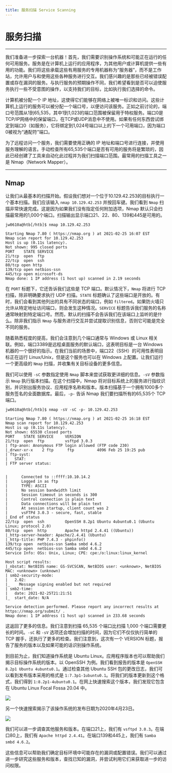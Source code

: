 ```yaml
---
title: 服务扫描 Service Scanning
---
```

# 服务扫描

---

我们准备进一步探索一台机器！首先，我们需要识别操作系统和可能正在运行的任何可用服务。服务是在计算机上运行的应用程序，为其他用户或计算机提供一些有用的功能。我们将这些承载这些有用服务的专用机器称为“服务器”，而不是工作站，允许用户与和使用这些各种服务进行交互。我们感兴趣的是那些已经被错误配置或存在漏洞的服务。与执行服务的预期操作不同，我们希望看到是否可以迫使服务执行一些不受意图的操作，以支持我们的目标，比如执行我们选择的命令。

计算机被分配一个 IP 地址，这使得它们能够在网络上被唯一标识和访问。这些计算机上运行的服务可以被分配一个端口号，以便访问该服务。正如之前讨论的，端口号范围从1到65,535，其中1到1,023的端口范围被保留用于特权服务。端口0是TCP/IP网络中的保留端口，在TCP或UDP消息中不使用。如果有任何东西尝试绑定到端口0（如服务），它将绑定到1,024号端口以上的下一个可用端口，因为端口0被视为“通配符”端口。

为了远程访问一个服务，我们需要使用正确的 IP 地址和端口号进行连接，并使用服务理解的语言。手动检查所有65,535个端口是否有可用的服务将是繁琐的，因此已经创建了工具来自动化此过程并为我们扫描端口范围。最常用的扫描工具之一是 Nmap（Network Mapper）。

---

## Nmap

让我们从最基本的扫描开始。假设我们想对一个位于10.129.42.253的目标执行一个基本扫描。我们应该输入 `nmap 10.129.42.253` 并按回车键。我们看到 `Nmap` 扫描非常快速完成。这是因为如果我们没有指定任何附加选项，Nmap 默认只会扫描最常用的1,000个端口。扫描输出显示端口21、22、80、139和445是可用的。

```Plaintext
jw0610a@htb[/htb]$ nmap 10.129.42.253

Starting Nmap 7.80 ( https://nmap.org ) at 2021-02-25 16:07 EST
Nmap scan report for 10.129.42.253
Host is up (0.11s latency).
Not shown: 995 closed ports
PORT    STATE SERVICE
21/tcp  open  ftp
22/tcp  open  ssh
80/tcp open http
139/tcp open netbios-ssn
445/tcp open microsoft-ds
Nmap done: 1 IP address (1 host up) scanned in 2.19 seconds
```

在 `PORT` 标题下，它还告诉我们这些是 TCP 端口。默认情况下，`Nmap` 将进行 TCP 扫描，除非明确要求执行 UDP 扫描。`STATE` 标题确认了这些端口是开放的。有时，我们会看到其他列出的具有不同状态的端口，例如 `filtered`。如果防火墙只允许从特定地址访问端口，则会发生这种情况。`SERVICE` 标题告诉我们服务的名称通常映射到特定端口号。然而，默认的扫描不会告诉我们在该端口上监听的是什么。除非我们指示 `Nmap` 与服务进行交互并尝试提取识别信息，否则它可能是完全不同的服务。

随着熟悉程度的提高，我们会注意到几个端口通常与 Windows 或 Linux 相关联。例如，端口3389是远程桌面服务的默认端口，这表明目标是一台 Windows 机器的一个很好的指示。在我们当前的场景中，端口22（SSH）的可用性表明目标正在运行 Linux/Unix，但是这个服务也可以在 Windows 上配置。让我们运行一个更高级的 `Nmap` 扫描，并收集有关目标设备的更多信息。

我们可以使用 `-sC` 参数指定使用 `Nmap` 脚本来尝试获取更详细的信息。`-sV` 参数指示 `Nmap` 执行版本扫描。在这个扫描中，Nmap 将对目标系统上的服务进行指纹识别，并识别出服务协议、应用程序名称和版本。版本扫描基于一个拥有1000多个服务签名的全面数据库。最后，`-p-` 告诉 Nmap 我们要扫描所有的65,535个 TCP 端口。

```Plaintext
jw0610a@htb[/htb]$ nmap -sV -sC -p- 10.129.42.253

Starting Nmap 7.80 ( https://nmap.org ) at 2021-02-25 16:18 EST
Nmap scan report for 10.129.42.253
Host is up (0.11s latency).
Not shown: 65530 closed ports
PORT    STATE SERVICE     VERSION
21/tcp  open  ftp         vsftpd 3.0.3
| ftp-anon: Anonymous FTP login allowed (FTP code 230)
|_drwxr-xr-x    2 ftp      ftp          4096 Feb 25 19:25 pub
| ftp-syst: 
|   STAT: 
| FTP server status:


|      Connected to ::ffff:10.10.14.2
|      Logged in as ftp
|      TYPE: ASCII
|      No session bandwidth limit
|      Session timeout in seconds is 300
|      Control connection is plain text
|      Data connections will be plain text
|      At session startup, client count was 2
|      vsFTPd 3.0.3 - secure, fast, stable
|_End of status
22/tcp  open  ssh         OpenSSH 8.2p1 Ubuntu 4ubuntu0.1 (Ubuntu Linux; protocol 2.0)
80/tcp  open  http        Apache httpd 2.4.41 ((Ubuntu))
|_http-server-header: Apache/2.4.41 (Ubuntu)
|_http-title: PHP 7.4.3 - phpinfo()
139/tcp open  netbios-ssn Samba smbd 4.6.2
445/tcp open  netbios-ssn Samba smbd 4.6.2
Service Info: OSs: Unix, Linux; CPE: cpe:/o:linux:linux_kernel

Host script results:
|_nbstat: NetBIOS name: GS-SVCSCAN, NetBIOS user: <unknown>, NetBIOS MAC: <unknown> (unknown)
| smb2-security-mode: 
|   2.02: 
|_    Message signing enabled but not required
| smb2-time: 
|   date: 2021-02-25T21:21:51
|_  start_date: N/A

Service detection performed. Please report any incorrect results at https://nmap.org/submit/ .
Nmap done: 1 IP address (1 host up) scanned in 233.68 seconds
```

这返回了更多的信息。我们注意到扫描 65,535 个端口比扫描 1,000 个端口需要更长的时间。`-sC` 和 `-sV` 选项还会增加扫描的时间，因为它们不仅仅执行简单的 TCP 握手，还执行了更多的检查。我们注意到，这次有一个 VERSION 标题，报告了服务的版本以及如果可能的话识别操作系统。

到目前为止，我们知道操作系统是 Ubuntu Linux。应用程序版本也可以帮助我们揭示目标操作系统的版本。以 OpenSSH 为例。我们看到报告的版本是 `OpenSSH 8.2p1 Ubuntu 4ubuntu0.1`。通过检查其他 Ubuntu SSH 包的更改日志，我们可以看到发布版本采用的格式是 `1:7.3p1-1ubuntu0.1`。将我们的版本更新到这个格式，我们得到 `1:8.2p1-4ubuntu0.1`。在网上快速搜索这个版本，我们发现它包含在 Ubuntu Linux Focal Fossa 20.04 中。

![](https://gwmah9jwtul.feishu.cn/space/api/box/stream/download/asynccode/?code=YzhjMmFkMjFjYWM5NjE5NmQ1MDI3NTVkZmJjNzFhZjdfcUNReVBJSXdlZmlxTkhMZlJlOUx1Tzk4QlVzVG1rZ0lfVG9rZW46QWthbGJmVTR1b2RkSVF4ZUNKUGNlUXowbktnXzE2ODY0OTU2MTc6MTY4NjQ5OTIxN19WNA)

另一个快速搜索揭示了该操作系统的发布日期为2020年4月23日。

![](https://gwmah9jwtul.feishu.cn/space/api/box/stream/download/asynccode/?code=ZmU0YjUxNjFmMWUwOGMzYTM1NWI1MzNjMWMzZmUwOWJfT3ZVZ0FqOXBKdjFUNzB3UU8wNGd2ZmUwa2FlWGZQVGVfVG9rZW46R2ZJdWJ5aDVHb3pUSDZ4eWdZZWNnZG80bkdCXzE2ODY0OTU2MTc6MTY4NjQ5OTIxN19WNA)

  

我们可以进一步调查其他服务和版本。在端口21上，我们有 `vsftpd 3.0.3`。在端口80上，我们有 `Apache httpd 2.4.41`。在端口139和445上，我们有 `Samba smbd 4.6.2`。

这些信息可以帮助我们确定目标环境中可能存在的漏洞或配置错误。我们可以通过进一步研究这些服务和版本，查找已知的漏洞，并尝试利用它们来获取进一步的访问权限。